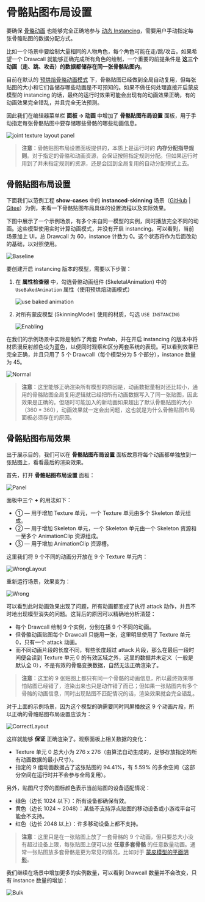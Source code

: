# 骨骼贴图布局设置

要确保 [骨骼动画](./skeletal-animation.md) 也能够完全正确地参与 [动态 Instancing](../engine/renderable/model-component.md#instancing-%E5%90%88%E6%89%B9)，需要用户手动指定每张骨骼贴图的数据分配方式。

比如一个场景中要绘制大量相同的人物角色，每个角色可能在走/跳/攻击。如果希望一个 Drawcall 就能够正确完成所有角色的绘制，一个重要的前提条件是 **这三个动画（走、跳、攻击）的数据都储存在同一张骨骼贴图内**。

目前在默认的 [预烘焙骨骼动画模式](./skeletal-animation.md#%E9%A2%84%E7%83%98%E7%84%99%E9%AA%A8%E9%AA%BC%E5%8A%A8%E7%94%BB%E7%B3%BB%E7%BB%9F) 下，骨骼贴图已经做到全局自动复用，但每张贴图的大小和它们各储存哪些动画是不可预知的。如果不做任何处理直接开启蒙皮模型的 instancing 的话，最终的运行时效果可能会出现有的动画效果正确，有的动画效果完全错乱，并且完全无法预测。

因此我们在编辑器菜单栏 **面板 -> 动画** 中增加了 **骨骼贴图布局设置** 面板，用于手动指定每张骨骼贴图中要存储哪些骨骼的哪些动画信息。

![joint texture layout panel](./joint-texture-layout/joint-texture-layout-panel.png)

> **注意**：骨骼贴图布局设置面板提供的，本质上是运行时的 **内存分配指导规则**。对于指定的骨骼和动画资源，会保证按照指定规则分配。但如果运行时用到了并未指定规则的资源，还是会回到全局复用的自动分配模式上去。

## 骨骼贴图布局设置

下面我们以范例工程 **show-cases** 中的 **instanced-skinning** 场景（[GitHub](https://github.com/cocos-creator/example-3d/tree/v3.4/show-cases/assets/scenes) | [Gitee](https://gitee.com/mirrors_cocos-creator/example-3d/tree/v3.4/show-cases/assets/scenes)）为例，来看一下骨骼贴图布局具体的设置流程以及实际效果。

下图中展示了一个示例场景，有多个来自同一模型的实例，同时播放完全不同的动画。这些模型使用实时计算动画模式，并没有开启 instancing。可以看到，当前场景加上 UI，总 Drawcall 为 60，instance 计数为 0。这个状态将作为后面改动的基础，以对照使用。

![Baseline](./joint-texture-layout/instancing_baseline.gif)

要创建开启 instancing 版本的模型，需要以下步骤：

1. 在 **属性检查器** 中，勾选骨骼动画组件 (SkeletalAnimation) 中的 `UseBakedAnimation` 属性（使用预烘焙动画模式）

    ![use baked animation](./joint-texture-layout/use-baked-animation.png)

2. 对所有蒙皮模型 (SkinningModel) 使用的材质，勾选 `USE INSTANCING`

    ![Enabling](./joint-texture-layout/enabling_instancing.png)

在我们的示例场景中实际是制作了两套 Prefab，并在开启 instancing 的版本中将材质漫反射颜色设为蓝色，以便同时观察和区分两套系统的表现。可以看到效果已完全正确，并且只用了 5 个 Drawcall（每个模型分为 5 个部分），instance 数量为 45。

![Normal](./joint-texture-layout/instancing_normal.gif)

> **注意**：这里能够正确渲染所有模型的原因是，动画数据量相对还比较小，通用的骨骼贴图全局复用逻辑就已经把所有动画数据写入了同一张贴图，因此效果是正确的。但随时可能加入的新动画如果超出了默认骨骼贴图的大小（360 * 360），动画效果就一定会出问题，这也就是为什么骨骼贴图布局面板必须存在的原因。

## 骨骼贴图布局效果

出于展示目的，我们可以在 **骨骼贴图布局设置** 面板故意将每个动画都单独放到一张贴图上，看看最后的渲染效果。

首先，打开 **骨骼贴图布局设置** 面板：

![Panel](./joint-texture-layout/joint_texture_layout_new.png)

面板中三个 **+** 的用法如下：

- ① — 用于增加 Texture 单元，一个 Texture 单元由多个 Skeleton 单元组成。
- ② — 用于增加 Skeleton 单元，一个 Skeleton 单元由一个 Skeleton 资源和一至多个 AnimationClip 资源组成。
- ③ — 用于增加 AnimationClip 资源槽。

这里我们将 9 个不同的动画分开放在 9 个 Texture 单元内：

![WrongLayout](./joint-texture-layout/joint_texture_layout_wrong.png)

重新运行场景，效果变为：

![Wrong](./joint-texture-layout/instancing_wrong.gif)

可以看到此时动画效果出现了问题，所有动画都变成了执行 attack 动作，并且不时地出现模型消失的问题。这背后的原因可以精确地分析清楚：

- 每个 Drawcall 绘制 9 个实例，分别在播 9 个不同的动画。
- 但骨骼动画贴图每个 Drawcall 只能用一张，这里明显使用了 Texture 单元 0，只有一个 attack 动画。
- 而不同动画片段的长度不同，有些长度超过 attack 片段，那么在最后一段时间便会读到 Texture 单元 0 的有效区域之外，这里的数据并未定义（一般是默认全 0），不是有效的骨骼变换数据，自然无法正确渲染了。

> **注意**：这里的 9 张贴图上都只有同一个骨骼的动画信息，所以最终效果哪怕贴图已经错了，渲染出来也只是动作错了而已；但如果一张贴图内有多个骨骼的动画信息，同时出现贴图不匹配情况的话，渲染效果就会完全错乱。

对于上面的示例场景，因为这个模型的确需要同时同屏播放这 9 个动画片段，所以正确的骨骼贴图布局设置应该为：

![CorrectLayout](./joint-texture-layout/joint_texture_layout_correct.png)

这样就能够 **保证** 正确渲染了。观察面板上相关数据的变化：

- Texture 单元 0 总大小为 276 x 276（由算法自动生成的，足够存放指定的所有动画数据的最小尺寸）。
- 指定的 9 组动画数据占了这张贴图的 94.41%，有 5.59% 的多余空间（这部分空间在运行时并不会参与全局复用）。

另外，贴图尺寸旁的图标颜色表示当前贴图的设备适配情况：

- 绿色（边长 1024 以下）：所有设备都确保有效。
- 黄色（边长 1024 ~ 2048）：某些不支持浮点贴图的移动设备或小游戏平台可能会不支持。
- 红色（边长 2048 以上）：许多移动设备上都不支持。

> **注意**：这里只是在一张贴图上放了一套骨骼的 9 个动画，但只要总大小没有超过设备上限，每张贴图上便可以放 **任意多套骨骼** 的任意数量动画。通常一张贴图放多套骨骼是更为常见的情况，比如对于 [蒙皮模型的平面阴影](./skeletal-animation.md#%E5%85%B3%E4%BA%8E%E5%8A%A8%E6%80%81-instancing)。

我们继续在场景中增加更多的实例数量，可以看到 Drawcall 数量并不会改变，只有 instance 数量的增加：

![Bulk](./joint-texture-layout/instancing_bulk.gif)
